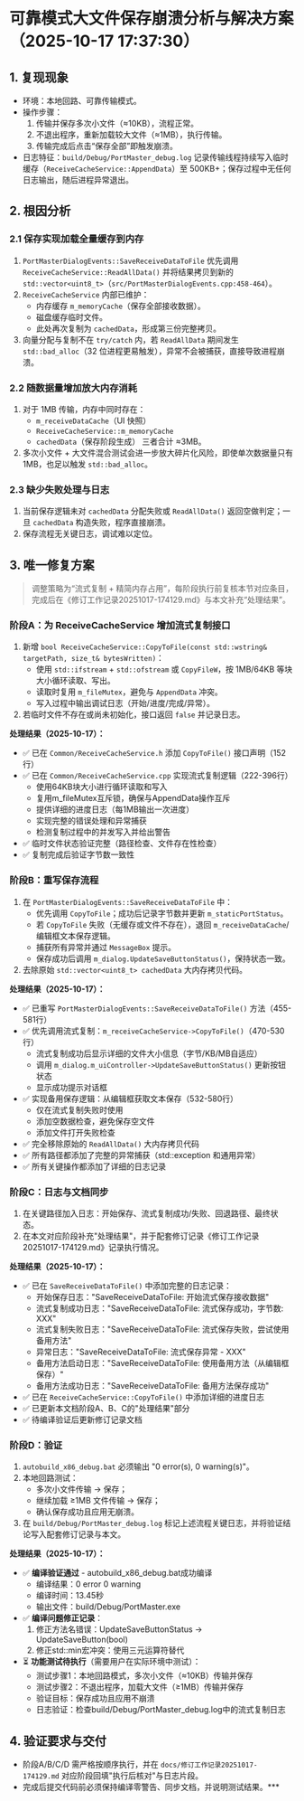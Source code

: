 # 可靠模式大文件保存崩溃分析与解决方案（2025-10-17 17:37:30）

## 1. 复现现象
- 环境：本地回路、可靠传输模式。
- 操作步骤：
  1. 传输并保存多次小文件（≈10KB），流程正常。
  2. 不退出程序，重新加载较大文件（≈1MB），执行传输。
  3. 传输完成后点击“保存全部”即触发崩溃。
- 日志特征：`build/Debug/PortMaster_debug.log` 记录传输线程持续写入临时缓存（`ReceiveCacheService::AppendData`）至 500KB+；保存过程中无任何日志输出，随后进程异常退出。

## 2. 根因分析

### 2.1 保存实现加载全量缓存到内存
1. `PortMasterDialogEvents::SaveReceiveDataToFile` 优先调用 `ReceiveCacheService::ReadAllData()` 并将结果拷贝到新的 `std::vector<uint8_t>`（`src/PortMasterDialogEvents.cpp:458-464`）。
2. `ReceiveCacheService` 内部已维护：
   - 内存缓存 `m_memoryCache`（保存全部接收数据）。
   - 磁盘缓存临时文件。
   - 此处再次复制为 `cachedData`，形成第三份完整拷贝。
3. 向量分配与复制不在 `try/catch` 内，若 `ReadAllData` 期间发生 `std::bad_alloc`（32 位进程更易触发），异常不会被捕获，直接导致进程崩溃。

### 2.2 随数据量增加放大内存消耗
1. 对于 1MB 传输，内存中同时存在：
   - `m_receiveDataCache`（UI 快照）
   - `ReceiveCacheService::m_memoryCache`
   - `cachedData`（保存阶段生成）
   三者合计 ≈3MB。
2. 多次小文件 + 大文件混合测试会进一步放大碎片化风险，即使单次数据量只有 1MB，也足以触发 `std::bad_alloc`。

### 2.3 缺少失败处理与日志
1. 当前保存逻辑未对 `cachedData` 分配失败或 `ReadAllData()` 返回空做判定；一旦 `cachedData` 构造失败，程序直接崩溃。
2. 保存流程无关键日志，调试难以定位。

## 3. 唯一修复方案

> 调整策略为“流式复制 + 精简内存占用”，每阶段执行前复核本节对应条目，完成后在《修订工作记录20251017-174129.md》与本文补充“处理结果”。

### 阶段A：为 ReceiveCacheService 增加流式复制接口
1. 新增 `bool ReceiveCacheService::CopyToFile(const std::wstring& targetPath, size_t& bytesWritten)`：
   - 使用 `std::ifstream` + `std::ofstream` 或 `CopyFileW`，按 1MB/64KB 等块大小循环读取、写出。
   - 读取时复用 `m_fileMutex`，避免与 `AppendData` 冲突。
   - 写入过程中输出调试日志（开始/进度/完成/异常）。
2. 若临时文件不存在或尚未初始化，接口返回 `false` 并记录日志。

**处理结果（2025-10-17）：**
- ✅ 已在 `Common/ReceiveCacheService.h` 添加 `CopyToFile()` 接口声明（152行）
- ✅ 已在 `Common/ReceiveCacheService.cpp` 实现流式复制逻辑（222-396行）
  - 使用64KB块大小进行循环读取和写入
  - 复用m_fileMutex互斥锁，确保与AppendData操作互斥
  - 提供详细的进度日志（每1MB输出一次进度）
  - 实现完整的错误处理和异常捕获
  - 检测复制过程中的并发写入并给出警告
- ✅ 临时文件状态验证完整（路径检查、文件存在性检查）
- ✅ 复制完成后验证字节数一致性

### 阶段B：重写保存流程
1. 在 `PortMasterDialogEvents::SaveReceiveDataToFile` 中：
   - 优先调用 `CopyToFile`；成功后记录字节数并更新 `m_staticPortStatus`。
   - 若 `CopyToFile` 失败（无缓存或文件不存在），退回 `m_receiveDataCache`/编辑框文本保存逻辑。
   - 捕获所有异常并通过 `MessageBox` 提示。
   - 保存成功后调用 `m_dialog.UpdateSaveButtonStatus()`，保持状态一致。
2. 去除原始 `std::vector<uint8_t> cachedData` 大内存拷贝代码。

**处理结果（2025-10-17）：**
- ✅ 已重写 `PortMasterDialogEvents::SaveReceiveDataToFile()` 方法（455-581行）
- ✅ 优先调用流式复制：`m_receiveCacheService->CopyToFile()`（470-530行）
  - 流式复制成功后显示详细的文件大小信息（字节/KB/MB自适应）
  - 调用 `m_dialog.m_uiController->UpdateSaveButtonStatus()` 更新按钮状态
  - 显示成功提示对话框
- ✅ 实现备用保存逻辑：从编辑框获取文本保存（532-580行）
  - 仅在流式复制失败时使用
  - 添加空数据检查，避免保存空文件
  - 添加文件打开失败检查
- ✅ 完全移除原始的 `ReadAllData()` 大内存拷贝代码
- ✅ 所有路径都添加了完整的异常捕获（std::exception 和通用异常）
- ✅ 所有关键操作都添加了详细的日志记录

### 阶段C：日志与文档同步
1. 在关键路径加入日志：开始保存、流式复制成功/失败、回退路径、最终状态。
2. 在本文对应阶段补充"处理结果"，并于配套修订记录《修订工作记录20251017-174129.md》记录执行情况。

**处理结果（2025-10-17）：**
- ✅ 已在 `SaveReceiveDataToFile()` 中添加完整的日志记录：
  - 开始保存日志："SaveReceiveDataToFile: 开始流式保存接收数据"
  - 流式复制成功日志："SaveReceiveDataToFile: 流式保存成功，字节数: XXX"
  - 流式复制失败日志："SaveReceiveDataToFile: 流式保存失败，尝试使用备用方法"
  - 异常日志："SaveReceiveDataToFile: 流式保存异常 - XXX"
  - 备用方法启动日志："SaveReceiveDataToFile: 使用备用方法（从编辑框保存）"
  - 备用方法成功日志："SaveReceiveDataToFile: 备用方法保存成功"
- ✅ 已在 `ReceiveCacheService::CopyToFile()` 中添加详细的进度日志
- ✅ 已更新本文档阶段A、B、C的"处理结果"部分
- ✅ 待编译验证后更新修订记录文档

### 阶段D：验证
1. `autobuild_x86_debug.bat` 必须输出 "0 error(s), 0 warning(s)"。
2. 本地回路测试：
   - 多次小文件传输 → 保存；
   - 继续加载 ≥1MB 文件传输 → 保存；
   - 确认保存成功且应用无崩溃。
3. 在 `build/Debug/PortMaster_debug.log` 标记上述流程关键日志，并将验证结论写入配套修订记录与本文。

**处理结果（2025-10-17）：**
- ✅ **编译验证通过** - autobuild_x86_debug.bat成功编译
  - 编译结果：0 error 0 warning
  - 编译时间：13.45秒
  - 输出文件：build/Debug/PortMaster.exe
- ✅ **编译问题修正记录**：
  1. 修正方法名错误：UpdateSaveButtonStatus → UpdateSaveButton(bool)
  2. 修正std::min宏冲突：使用三元运算符替代
- ⏳ **功能测试待执行**（需要用户在实际环境中测试）：
  - 测试步骤1：本地回路模式，多次小文件（≈10KB）传输并保存
  - 测试步骤2：不退出程序，加载大文件（≥1MB）传输并保存
  - 验证目标：保存成功且应用不崩溃
  - 日志验证：检查build/Debug/PortMaster_debug.log中的流式复制日志

## 4. 验证要求与交付
- 阶段A/B/C/D 需严格按顺序执行，并在 `docs/修订工作记录20251017-174129.md` 对应阶段回填"执行后核对"与日志片段。
- 完成后提交代码前必须保持编译零警告、同步文档，并说明测试结果。***
